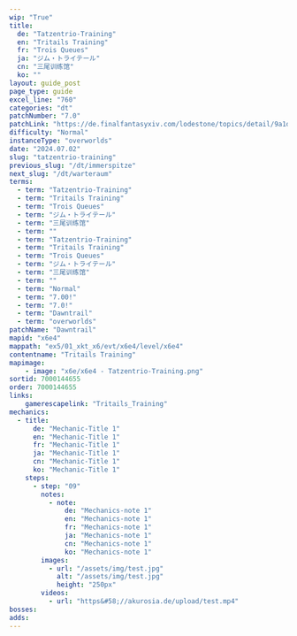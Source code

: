 ```yaml
---
wip: "True"
title:
  de: "Tatzentrio-Training"
  en: "Tritails Training"
  fr: "Trois Queues"
  ja: "ジム・トライテール"
  cn: "三尾训练馆"
  ko: ""
layout: guide_post
page_type: guide
excel_line: "760"
categories: "dt"
patchNumber: "7.0"
patchLink: "https://de.finalfantasyxiv.com/lodestone/topics/detail/9a1d2364c6f0fed72a164f3252a59073f7d0c4fc"
difficulty: "Normal"
instanceType: "overworlds"
date: "2024.07.02"
slug: "tatzentrio-training"
previous_slug: "/dt/immerspitze"
next_slug: "/dt/warteraum"
terms:
  - term: "Tatzentrio-Training"
  - term: "Tritails Training"
  - term: "Trois Queues"
  - term: "ジム・トライテール"
  - term: "三尾训练馆"
  - term: ""
  - term: "Tatzentrio-Training"
  - term: "Tritails Training"
  - term: "Trois Queues"
  - term: "ジム・トライテール"
  - term: "三尾训练馆"
  - term: ""
  - term: "Normal"
  - term: "7.00!"
  - term: "7.0!"
  - term: "Dawntrail"
  - term: "overworlds"
patchName: "Dawntrail"
mapid: "x6e4"
mappath: "ex5/01_xkt_x6/evt/x6e4/level/x6e4"
contentname: "Tritails Training"
mapimage:
    - image: "x6e/x6e4 - Tatzentrio-Training.png"
sortid: 7000144655
order: 7000144655
links:
    gamerescapelink: "Tritails_Training"
mechanics:
  - title:
      de: "Mechanic-Title 1"
      en: "Mechanic-Title 1"
      fr: "Mechanic-Title 1"
      ja: "Mechanic-Title 1"
      cn: "Mechanic-Title 1"
      ko: "Mechanic-Title 1"
    steps:
      - step: "09"
        notes:
          - note:
              de: "Mechanics-note 1"
              en: "Mechanics-note 1"
              fr: "Mechanics-note 1"
              ja: "Mechanics-note 1"
              cn: "Mechanics-note 1"
              ko: "Mechanics-note 1"
        images:
          - url: "/assets/img/test.jpg"
            alt: "/assets/img/test.jpg"
            height: "250px"
        videos:
          - url: "https&#58;//akurosia.de/upload/test.mp4"
bosses:
adds:
---
```

